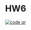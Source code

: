 # HW6
<a rel='nofollow' href='http://ua.qr-code-generator.com' border='0' style='cursor:default'><img src='https://chart.googleapis.com/chart?cht=qr&chl=https%3A%2F%2Fdrive.google.com%2Fopen%3Fid%3D1Iww7rcIwXM_Gliro6QpEaLHbXZtedzLa&chs=180x180&choe=UTF-8&chld=L|2' alt=' code qr'></a>
